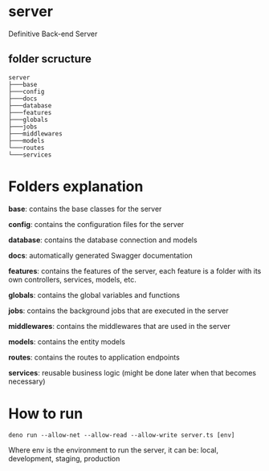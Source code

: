 # server
Definitive Back-end Server

## folder scructure
```
server
├───base
├───config
├───docs
├───database
├───features
├───globals
├───jobs
├───middlewares
├───models
└───routes
└───services

```

# Folders explanation

**base**: contains the base classes for the server

**config**: contains the configuration files for the server

**database**: contains the database connection and models

**docs**: automatically generated Swagger documentation

**features**: contains the features of the server, each feature is a folder with its own controllers, services, models, etc.

**globals**: contains the global variables and functions

**jobs**: contains the background jobs that are executed in the server

**middlewares**: contains the middlewares that are used in the server

**models**: contains the entity models

**routes**: contains the routes to application endpoints

**services**: reusable business logic (might be done later when that becomes necessary)

# How to run
```
deno run --allow-net --allow-read --allow-write server.ts [env]
```
Where env is the environment to run the server, it can be: 
local, development, staging, production

